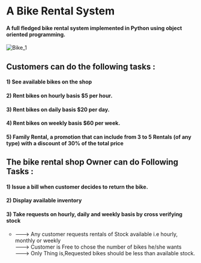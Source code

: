 # A Bike Rental System
#### A full fledged bike rental system implemented in Python using object oriented programming.
![Bike_1](https://user-images.githubusercontent.com/110035432/183086392-0e7604cb-a5c7-4d33-8368-ce3147230b28.png)
## Customers can do the following tasks : 
#### 1) See available bikes on the shop
#### 2) Rent bikes on hourly basis $5 per hour.
#### 3) Rent bikes on daily basis $20 per day.
#### 4) Rent bikes on weekly basis $60 per week.
#### 5) Family Rental, a promotion that can include from 3 to 5 Rentals (of any type) with a discount of 30% of the total price
## The bike rental shop Owner can do Following Tasks :
#### 1) Issue a bill when customer decides to return the bike.
#### 2) Display available inventory
#### 3) Take requests on hourly, daily and weekly basis by cross verifying stock
<ul> <li type=circle>---> Any customer requests rentals of Stock available i.e hourly, monthly or weekly<br>
     ---> Customer is Free to chose the number of bikes he/she wants<br>
     ---> Only Thing is,Requested bikes should be less than available stock.<br></ul>
